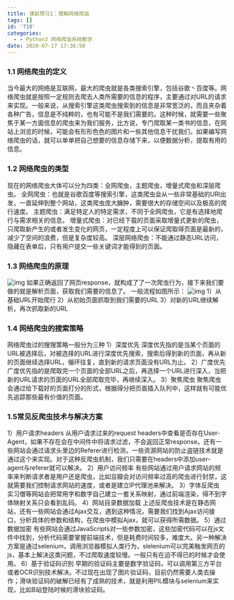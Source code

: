 ```yaml
---
title: 课前预习1：理解网络爬虫
tags: []
id: '710'
categories:
  - - Python3 网络爬虫系统教学
date: 2020-07-17 17:36:50
---
```


### 1.1 网络爬虫的定义

当今最大的网络是互联网，最大的爬虫就是各类搜索引擎，包括谷歌丶百度等。网络爬虫就是按照一定规则去爬去人类所需要的信息的程序，主要通过对URL的请求来实现。一般来说，从搜索引擎这类爬虫搜索到的信息是非常宽泛的，而且夹杂着各种广告，信息是不纯粹的，也有可能不是我们需要的。这种时候，就需要一些聚焦于某一方面信息的爬虫来为我们服务，比方说，专门爬取某一类书的信息，在网站上浏览的时候，可能会有形形色色的图片和一些其他信息干扰我们，如果编写网络爬虫的话，就可以单单把自己想要的信息存储下来，以便数据分析，提取有用的信息。

### 1.2 网络爬虫的类型

现在的网络爬虫大体可以分为四类：全网爬虫，主题爬虫，增量式爬虫和深层爬虫。 全网爬虫：也就是谷歌百度等搜索引擎，这类爬虫会从一些非常基础的URl出发，一直延伸到整个网站，这类爬虫庞大臃肿，需要很大的存储空间以及极高的爬行速度。 主题爬虫：满足特定人的特定需求，不同于全网爬虫，它是有选择地爬行与需求相关的信息。 增量式爬虫：对已经下载的页面采取增量式更新的爬虫，只爬取新产生的或者发生变化的网页，一定程度上可以保证爬取得页面是最新的，减少了空间的浪费，但是复杂度较高。 深层网络爬虫：不能通过静态URL访问，隐藏在表单后，只有用户提交一些关键词才能得到的页面。

### 1.3 网络爬虫的原理

![img](https://images-aiyc-1301641396.cos.ap-guangzhou.myqcloud.com/20200717173612.png) 如果正确返回了网页response，就构成了了一次爬虫行为，接下来我们要做的就是解析页面，获取我们需要的信息了。 一般流程如图所示： ![img](https://images-aiyc-1301641396.cos.ap-guangzhou.myqcloud.com/20200717173615.png) 1）从基础URL开始爬行 2）从初始页面抓取到我们需要的URL 3）对新的URL继续解析，再次抓取新的URL

### 1.4 网络爬虫的搜索策略

网络爬虫过的搜搜策略一般分为三种 1）深度优先 深度优先指的是当某个页面的URL被选择后，对被选择的URL进行深度优先搜索，搜索后得到新的页面，再从新的页面继续选择URL，循环往复，直到新的请求页面没有URL为止。 2）广度优先 广度优先指的是爬取完一个页面的全部URL之后，再选择一个URL进行深入，当把新的URL请求的页面的URL全部爬取完毕，再继续深入。 3）聚焦爬虫 聚焦爬虫会通过给下载好的页面打分的形式，根据得分把页面插入队列中，这样就有可能优先追踪那些最有价值的页面。

### 1.5常见反爬虫技术与解决方案

1）用户请求headers 从用户请求过来的request headers中查看是否存在User-Agent，如果不存在会在中间件中将请求过滤，不会返回正常response。还有一些网站会通过请求头里边的Referer进行检测，一些资源网站的防止盗链技术就是通过这个来实现。对于这种反爬虫机制，我们只需要在headers中添加user-agent与referer就可以解决。 2）用户访问频率 有些网站通过用户请求网站的频率来判断请求者是用户还是爬虫，比如豆瓣会对访问频率过高的爬虫进行封禁，这就需要我们控制请求网站的速度，或者是建立IP代理池来解决。 3）字体反爬虫 实习僧等网站会把常用字和数字自己建立一套关系映射，通过前端渲染，得不到字体映射关系只会看到乱码。 4）网站目录数据加载 上述反爬虫技术是在静态网站，还有一些网站会通过Ajax交互，遇到这种情况，需要我们找到Ajax访问接口，分析具体的参数和结构，在爬虫中模拟Ajax，就可以获得所需数据。 5）通过数据加密 有些网站会通过JavaScripts对一些参数加密，这些加密代码可以在js文件中找到，分析代码需要掌握前端技术，但是耗费时间较多，难度大。另一种解决方案是通过selenium，调用浏览器模拟人类行为，slelenium可以完美触发网页的js，基本上解决这类问题，不过爬取速度较慢。一般只有在迫不得已的时候才会使用。 6）基于验证码识别 早期的验证码主要是数字验证码，可以调用第三方平台或者OCR识别技术解决。不过现在出现了图片验证码，目前仍然需要人类去操作；滑块验证码的破解已经有了成熟的技术，就是利用PIL模块与selenium来实现，比如B站登陆时候的滑块验证码。 ​